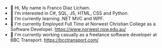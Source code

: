 - 👋 Hi, My name is Franco Diaz Licham.
- 👀 I’m interested in C#, SQL, JS, HTML, CSS and Python.
- 🌱 I’m currently learning .NET MVC and WPF.
- 👷 I'm currently Employed Full Time at Norwest Christian College as a Software Developer. https://www.norwest.nsw.edu.au/
- 👷 I'm currently working casually as a freelance software developer at BBC Transport. https://bcctransport.com/ 
  
<!---
Franco-Diaz-Licham/Franco-Diaz-Licham is a ✨ special ✨ repository because its `README.md` (this file) appears on your GitHub profile.
You can click the Preview link to take a look at your changes.
--->
